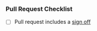 ### Pull Request Checklist

* [ ] Pull request includes a [sign off](https://github.com/matrix-org/matrix-python-common/blob/main/CONTRIBUTING.md#sign-off)

